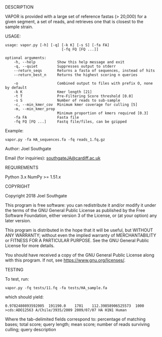DESCRIPTION

VAPOR is provided with a large set of reference fastas (> 20,000) for a given segment, a set of reads, and retrieves one that is closest to the sample strain.

USAGE:

    usage: vapor.py [-h] [-q] [-k K] [-s S] [-fa FA]
                              [-fq FQ [FQ ...]]

    optional arguments:
        -h, --help          Show this help message and exit
        -q, --quiet         Suppresses output to stderr
        --return_seqs       Returns a fasta of sequences, instead of hits       
        --return_best_n     Returns the highest scoring n queries

        -o                  Combined output to files with prefix O, none by default
        -k K                Kmer length [21]
        -t T                Pre-Filtering Score threshold [0.0]
        -s S                Number of reads to sub-sample
        -c, --min_kmer_cov  Minimum kmer coverage for culling [5]
        -m, --min_kmer_prop
                            Minimum proportion of kmers required [0.3]
        -fa FA              Fasta file
        -fq FQ [FQ ...]     Fastq file/files, can be gzipped

Example:

    vapor.py -fa HA_sequences.fa -fq reads_1.fq.gz

Author: Joel Southgate

Email (for inquiries): southgateJA@cardiff.ac.uk

REQUIREMENTS

Python 3.x
NumPy >= 1.51.x

COPYRIGHT

Copyright 2018 Joel Southgate

This program is free software: you can redistribute it and/or modify
it under the terms of the GNU General Public License as published by
the Free Software Foundation, either version 3 of the License, or
(at your option) any later version.

This program is distributed in the hope that it will be useful,
but WITHOUT ANY WARRANTY; without even the implied warranty of
MERCHANTABILITY or FITNESS FOR A PARTICULAR PURPOSE.  See the
GNU General Public License for more details.

You should have received a copy of the GNU General Public License
along with this program.  If not, see <https://www.gnu.org/licenses/>.

TESTING

To test, run:

    vapor.py -fq tests/11.fq -fa tests/HA_sample.fa

which should yield:

    0.9782480893592005  191190.0    1701    112.39858906525573  1000    >cds:ADO12563 A/Chile/3935/2009 2009/07/07 HA H1N1 Human

Where the tab-delimited fields correspond to: percentage of matching bases; total score; query length; mean score; number of reads surviving culling; query description
